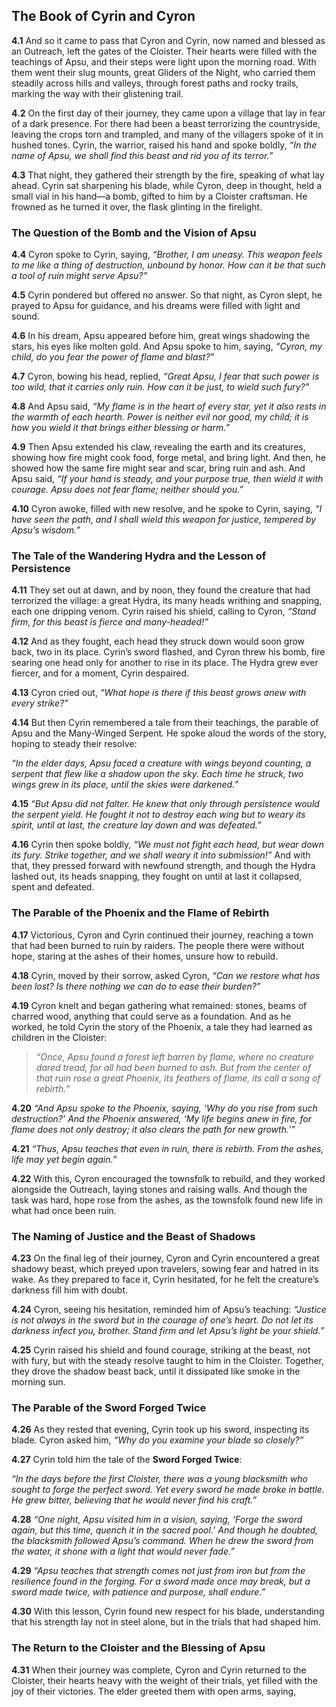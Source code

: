 ## The Book of Cyrin and Cyron


**4.1** And so it came to pass that Cyron and Cyrin, now named and blessed as an Outreach, left the gates of the Cloister. Their hearts were filled with the teachings of Apsu, and their steps were light upon the morning road. With them went their slug mounts, great Gliders of the Night, who carried them steadily across hills and valleys, through forest paths and rocky trails, marking the way with their glistening trail.

**4.2** On the first day of their journey, they came upon a village that lay in fear of a dark presence. For there had been a beast terrorizing the countryside, leaving the crops torn and trampled, and many of the villagers spoke of it in hushed tones. Cyrin, the warrior, raised his hand and spoke boldly, *“In the name of Apsu, we shall find this beast and rid you of its terror.”*

**4.3** That night, they gathered their strength by the fire, speaking of what lay ahead. Cyrin sat sharpening his blade, while Cyron, deep in thought, held a small vial in his hand—a bomb, gifted to him by a Cloister craftsman. He frowned as he turned it over, the flask glinting in the firelight.



### The Question of the Bomb and the Vision of Apsu

**4.4** Cyron spoke to Cyrin, saying, *“Brother, I am uneasy. This weapon feels to me like a thing of destruction, unbound by honor. How can it be that such a tool of ruin might serve Apsu?”*

**4.5** Cyrin pondered but offered no answer. So that night, as Cyron slept, he prayed to Apsu for guidance, and his dreams were filled with light and sound.

**4.6** In his dream, Apsu appeared before him, great wings shadowing the stars, his eyes like molten gold. And Apsu spoke to him, saying, *“Cyron, my child, do you fear the power of flame and blast?”*

**4.7** Cyron, bowing his head, replied, *“Great Apsu, I fear that such power is too wild, that it carries only ruin. How can it be just, to wield such fury?”*

**4.8** And Apsu said, *“My flame is in the heart of every star, yet it also rests in the warmth of each hearth. Power is neither evil nor good, my child; it is how you wield it that brings either blessing or harm.”*

**4.9** Then Apsu extended his claw, revealing the earth and its creatures, showing how fire might cook food, forge metal, and bring light. And then, he showed how the same fire might sear and scar, bring ruin and ash. And Apsu said, *“If your hand is steady, and your purpose true, then wield it with courage. Apsu does not fear flame; neither should you.”*

**4.10** Cyron awoke, filled with new resolve, and he spoke to Cyrin, saying, *“I have seen the path, and I shall wield this weapon for justice, tempered by Apsu’s wisdom.”*



### The Tale of the Wandering Hydra and the Lesson of Persistence

**4.11** They set out at dawn, and by noon, they found the creature that had terrorized the village: a great Hydra, its many heads writhing and snapping, each one dripping venom. Cyrin raised his shield, calling to Cyron, *“Stand firm, for this beast is fierce and many-headed!”*

**4.12** And as they fought, each head they struck down would soon grow back, two in its place. Cyrin’s sword flashed, and Cyron threw his bomb, fire searing one head only for another to rise in its place. The Hydra grew ever fiercer, and for a moment, Cyrin despaired.

**4.13** Cyron cried out, *“What hope is there if this beast grows anew with every strike?”*

**4.14** But then Cyrin remembered a tale from their teachings, the parable of Apsu and the Many-Winged Serpent. He spoke aloud the words of the story, hoping to steady their resolve:

*“In the elder days, Apsu faced a creature with wings beyond counting, a serpent that flew like a shadow upon the sky. Each time he struck, two wings grew in its place, until the skies were darkened.”*

**4.15** *“But Apsu did not falter. He knew that only through persistence would the serpent yield. He fought it not to destroy each wing but to weary its spirit, until at last, the creature lay down and was defeated.”*

**4.16** Cyrin then spoke boldly, *“We must not fight each head, but wear down its fury. Strike together, and we shall weary it into submission!”* And with that, they pressed forward with newfound strength, and though the Hydra lashed out, its heads snapping, they fought on until at last it collapsed, spent and defeated.



### The Parable of the Phoenix and the Flame of Rebirth

**4.17** Victorious, Cyron and Cyrin continued their journey, reaching a town that had been burned to ruin by raiders. The people there were without hope, staring at the ashes of their homes, unsure how to rebuild.

**4.18** Cyrin, moved by their sorrow, asked Cyron, *“Can we restore what has been lost? Is there nothing we can do to ease their burden?”*

**4.19** Cyron knelt and began gathering what remained: stones, beams of charred wood, anything that could serve as a foundation. And as he worked, he told Cyrin the story of the Phoenix, a tale they had learned as children in the Cloister:

> *“Once, Apsu found a forest left barren by flame, where no creature dared tread, for all had been burned to ash. But from the center of that ruin rose a great Phoenix, its feathers of flame, its call a song of rebirth.”*

**4.20** *“And Apsu spoke to the Phoenix, saying, ‘Why do you rise from such destruction?’ And the Phoenix answered, ‘My life begins anew in fire, for flame does not only destroy; it also clears the path for new growth.’”*

**4.21** *“Thus, Apsu teaches that even in ruin, there is rebirth. From the ashes, life may yet begin again.”*

**4.22** With this, Cyron encouraged the townsfolk to rebuild, and they worked alongside the Outreach, laying stones and raising walls. And though the task was hard, hope rose from the ashes, as the townsfolk found new life in what had once been ruin.



### The Naming of Justice and the Beast of Shadows

**4.23** On the final leg of their journey, Cyron and Cyrin encountered a great shadowy beast, which preyed upon travelers, sowing fear and hatred in its wake. As they prepared to face it, Cyrin hesitated, for he felt the creature’s darkness fill him with doubt.

**4.24** Cyron, seeing his hesitation, reminded him of Apsu’s teaching: *“Justice is not always in the sword but in the courage of one’s heart. Do not let its darkness infect you, brother. Stand firm and let Apsu’s light be your shield.”*

**4.25** Cyrin raised his shield and found courage, striking at the beast, not with fury, but with the steady resolve taught to him in the Cloister. Together, they drove the shadow beast back, until it dissipated like smoke in the morning sun.


### The Parable of the Sword Forged Twice

**4.26** As they rested that evening, Cyrin took up his sword, inspecting its blade. Cyron asked him, *“Why do you examine your blade so closely?”*

**4.27** Cyrin told him the tale of the **Sword Forged Twice**: 

*“In the days before the first Cloister, there was a young blacksmith who sought to forge the perfect sword. Yet every sword he made broke in battle. He grew bitter, believing that he would never find his craft.”*

**4.28** *“One night, Apsu visited him in a vision, saying, ‘Forge the sword again, but this time, quench it in the sacred pool.’ And though he doubted, the blacksmith followed Apsu’s command. When he drew the sword from the water, it shone with a light that would never fade.”*

**4.29** *“Apsu teaches that strength comes not just from iron but from the resilience found in the forging. For a sword made once may break, but a sword made twice, with patience and purpose, shall endure.”*

**4.30** With this lesson, Cyrin found new respect for his blade, understanding that his strength lay not in steel alone, but in the trials that had shaped him.



### The Return to the Cloister and the Blessing of Apsu

**4.31** When their journey was complete, Cyron and Cyrin returned to the Cloister, their hearts heavy with the weight of their trials, yet filled with the joy of their victories. The elder greeted them with open arms, saying,